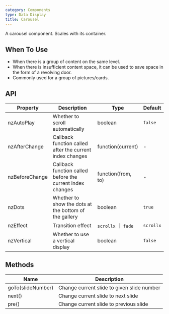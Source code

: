 ```yaml
---
category: Components
type: Data Display
title: Carousel
---
```


A carousel component. Scales with its container.

## When To Use

- When there is a group of content on the same level.
- When there is insufficient content space, it can be used to save space in the form of a revolving door.
- Commonly used for a group of pictures/cards.

## API

| Property | Description | Type | Default |
| -------- | ----------- | ---- | ------- |
| nzAutoPlay | Whether to scroll automatically | boolean | `false` |
| nzAfterChange | Callback function called after the current index changes | function(current) | - |
| nzBeforeChange | Callback function called before the current index changes | function(from, to) | - |
| nzDots | Whether to show the dots at the bottom of the gallery | boolean | `true` |
| nzEffect | Transition effect | `scrollx` ｜ `fade` | `scrollx` |
| nzVertical | Whether to use a vertical display | boolean | `false` |

## Methods

| Name | Description |
| ---- | ----------- |
| goTo(slideNumber) | Change current slide to given slide number |
| next() | Change current slide to next slide |
| pre() | Change current slide to previous slide |

